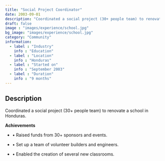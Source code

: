 ```yaml
---
title: "Social Project Coordinator"
date: 2003-09-01
description: "Coordinated a social project (30+ people team) to renovate a school in Honduras"
draft: false
image : "images/experience/school.jpg"
bg_image: "images/experience/school.jpg"
category: "Community"
information:
  - label : "Industry"
    info : "Education"  
  - label : "Location"
    info : "Honduras"
  - label : "Started on"
    info : "September 2003"
  - label : "Duration"
    info : "9 months"
---
```


## Description

Coordinated a social project (30+ people team) to renovate a school in Honduras.

**Achievements**
- • Raised funds from 30+ sponsors and events.

- • Set up a team of volunteer builders and engineers.
- • Enabled the creation of several new classrooms.
